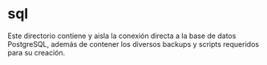 # sql

Este directorio contiene y aisla la conexión directa a la base de datos PostgreSQL, además de contener los diversos backups y scripts requeridos para su creación.